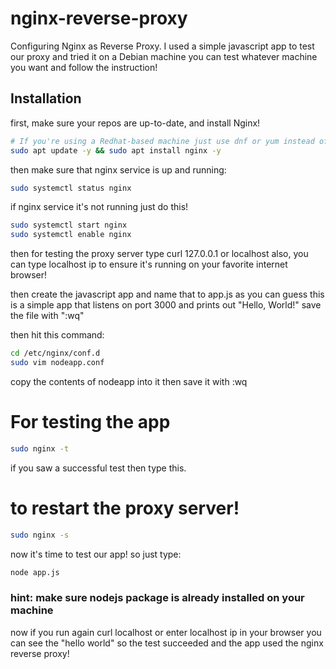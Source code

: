 # nginx-reverse-proxy

Configuring Nginx as Reverse Proxy.
I used a simple javascript app to test our proxy and tried it on a Debian machine you can test whatever machine you want and follow the instruction!

## Installation

first, make sure your repos are up-to-date, and install Nginx!

```bash
# If you're using a Redhat-based machine just use dnf or yum instead of apt
sudo apt update -y && sudo apt install nginx -y
```
then make sure that nginx service is up and running:
```bash
sudo systemctl status nginx
```
if nginx service it's not running just do this!
```bash
sudo systemctl start nginx
sudo systemctl enable nginx 
```
then for testing the proxy server type curl 127.0.0.1 or localhost
also, you can type localhost ip to ensure it's running on your favorite internet browser!

then create the javascript app and name that to app.js
as you can guess this is a simple app that listens on port 3000 and prints out "Hello, World!" save the file with ":wq"

then hit this command:
```bash
cd /etc/nginx/conf.d
sudo vim nodeapp.conf
```
copy the contents of nodeapp into it then save it with :wq

# For testing the app
```bash
sudo nginx -t
```
if you saw a successful test then type this.

# to restart the proxy server!
```bash
sudo nginx -s
```
now it's time to test our app! so just type:

```bash
node app.js
```
### hint: make sure nodejs package is already installed on your machine
now if you run again curl localhost or enter localhost ip in your browser you can see the "hello world" so the test succeeded and the app used the nginx reverse proxy!
